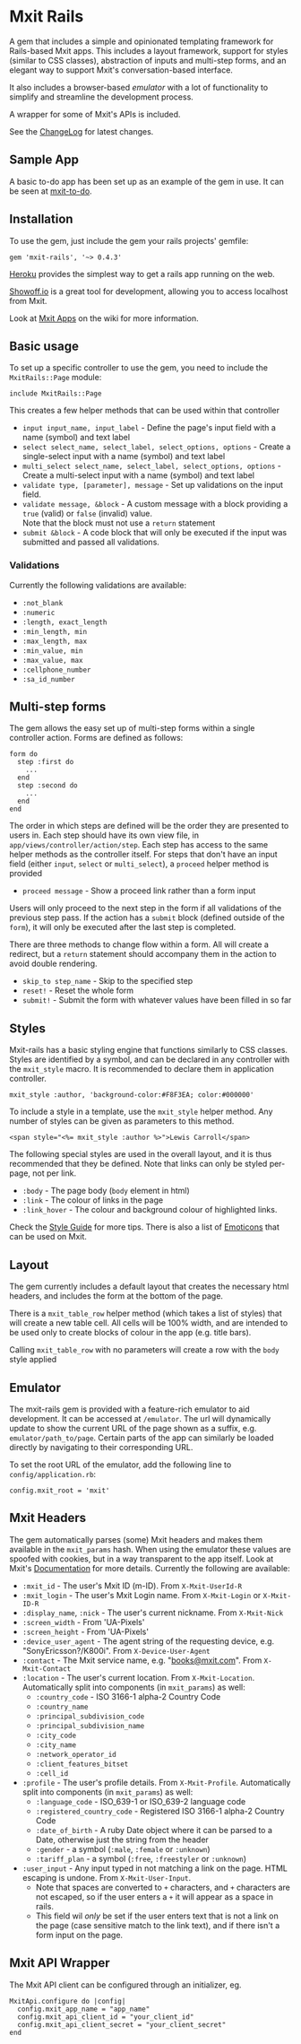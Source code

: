 Mxit Rails
==========

A gem that includes a simple and opinionated templating framework for Rails-based Mxit apps.
This includes a layout framework, support for styles (similar to CSS classes), abstraction of inputs and multi-step forms, and
an elegant way to support Mxit's conversation-based interface.

It also includes a browser-based *emulator* with a lot of functionality to simplify and streamline the development process.

A wrapper for some of Mxit's APIs is included.

See the [ChangeLog](https://github.com/linsen/mxit-rails/blob/master/CHANGELOG.md) for latest changes.


Sample App
----------
A basic to-do app has been set up as an example of the gem in use.  It can be seen at [mxit-to-do](https://github.com/linsen/mxit-to-do).


Installation
------------
To use the gem, just include the gem your rails projects' gemfile:

    gem 'mxit-rails', '~> 0.4.3'

[Heroku](https://devcenter.heroku.com/articles/rails3) provides the simplest way to get a rails app running on the web.

[Showoff.io](https://showoff.io) is a great tool for development, allowing you to access localhost from Mxit.

Look at [Mxit Apps](https://github.com/linsen/mxit-rails/wiki/Mxit-Apps) on the wiki for more information.


Basic usage
-----------
To set up a specific controller to use the gem, you need to include the `MxitRails::Page` module:

    include MxitRails::Page

This creates a few helper methods that can be used within that controller

- `input input_name, input_label` - Define the page's input field with a name (symbol) and text label
- `select select_name, select_label, select_options, options` - Create a single-select input with a name (symbol) and text label
- `multi_select select_name, select_label, select_options, options` - Create a multi-select input with a name (symbol) and text label
- `validate type, [parameter], message` - Set up validations on the input field.
- `validate message, &block` - A custom message with a block providing a `true` (valid) or `false` (invalid) value.  
  Note that the block must not use a `return` statement
- `submit &block` - A code block that will only be executed if the input was submitted and passed all validations.

### Validations
Currently the following validations are available:
- `:not_blank`
- `:numeric`
- `:length, exact_length`
- `:min_length, min`
- `:max_length, max`
- `:min_value, min`
- `:max_value, max`
- `:cellphone_number`
- `:sa_id_number`


Multi-step forms
----------------
The gem allows the easy set up of multi-step forms within a single controller action.  Forms are defined as follows:

    form do
      step :first do
        ...
      end
      step :second do
        ...
      end
    end

The order in which steps are defined will be the order they are presented to users in.  Each step should have its own view file, in
`app/views/controller/action/step`.  Each step has access to the same helper methods as the controller itself.  For steps that don't
have an input field (either `input`, `select` or `multi_select`), a `proceed` helper method is provided

- `proceed message` - Show a proceed link rather than a form input

Users will only proceed to the next step in the form if all validations of the previous step pass.
If the action has a `submit` block (defined outside of the `form`), it will only be executed after the last step is completed.

There are three methods to change flow within a form.  All will create a redirect, but a `return` statement should accompany them in the action
to avoid double rendering.
- `skip_to step_name` - Skip to the specified step
- `reset!` - Reset the whole form
- `submit!` - Submit the form with whatever values have been filled in so far


Styles
------
Mxit-rails has a basic styling engine that functions similarly to CSS classes.  Styles are identified by a symbol, 
and can be declared in any controller with the `mxit_style` macro.  It is recommended to declare them in application controller.

    mxit_style :author, 'background-color:#F8F3EA; color:#000000'

To include a style in a template, use the `mxit_style` helper method.  Any number of styles can be given as parameters to this method.

    <span style="<%= mxit_style :author %>">Lewis Carroll</span>

The following special styles are used in the overall layout, and it is thus recommended that they be defined.  Note that links can only be styled per-page, not per link.

- `:body` - The page body (`body` element in html)
- `:link` - The colour of links in the page
- `:link_hover` - The colour and background colour of highlighted links.

Check the [Style Guide](https://github.com/linsen/mxit-rails/wiki/Style-Guide) for more tips. There is also a list of [Emoticons](https://github.com/linsen/mxit-rails/wiki/Emoticons) that can be used on Mxit.


Layout
------
The gem currently includes a default layout that creates the necessary html headers, and includes the form at the bottom of the page.

There is a `mxit_table_row` helper method (which takes a list of styles) that will create a new table cell.
All cells will be 100% width, and are intended to be used only to create blocks of colour in the app (e.g. title bars).

Calling `mxit_table_row` with no parameters will create a row with the `body` style applied


Emulator
--------
The mxit-rails gem is provided with a feature-rich emulator to aid development.  It can be accessed at `/emulator`.  The url will dynamically update to show
the current URL of the page shown as a suffix, e.g. `emulator/path_to/page`.  Certain parts of the app can similarly be loaded directly by
navigating to their corresponding URL.

To set the root URL of the emulator, add the following line to `config/application.rb`:

    config.mxit_root = 'mxit'


Mxit Headers
------------
The gem automatically parses (some) Mxit headers and makes them available in the `mxit_params` hash.  When using the emulator these values are spoofed with cookies, but in a way transparent to the app itself.  Look at Mxit's [Documentation](http://dev.mxit.com/docs/mobi-portal-api#headers) for more details. Currently the following are available:

- `:mxit_id` - The user's Mxit ID (m-ID). From `X-Mxit-UserId-R`
- `:mxit_login` - The user's Mxit Login name. From `X-Mxit-Login` or `X-Mxit-ID-R`
- `:display_name`, `:nick` - The user's current nickname. From `X-Mxit-Nick`
- `:screen_width` - From 'UA-Pixels'
- `:screen_height` - From 'UA-Pixels'
- `:device_user_agent` - The agent string of the requesting device, e.g. "SonyEricsson?/K800i". From `X-Device-User-Agent`
- `:contact` - The Mxit service name, e.g. "books@mxit.com". From `X-Mxit-Contact`
- `:location` - The user's current location. From `X-Mxit-Location`. Automatically split into components (in `mxit_params`) as well:
    - `:country_code` - ISO 3166-1 alpha-2 Country Code
    - `:country_name`
    - `:principal_subdivision_code`
    - `:principal_subdivision_name`
    - `:city_code`
    - `:city_name`
    - `:network_operator_id`
    - `:client_features_bitset`
    - `:cell_id`
- `:profile` - The user's profile details. From `X-Mxit-Profile`. Automatically split into components (in `mxit_params`) as well:
    - `:language_code` - ISO_639-1 or ISO_639-2 language code
    - `:registered_country_code` - Registered ISO 3166-1 alpha-2 Country Code
    - `:date_of_birth` - A ruby Date object where it can be parsed to a Date, otherwise just the string from the header
    - `:gender` - a symbol (`:male`, `:female` or `:unknown`)
    - `:tariff_plan` - a symbol (`:free`, `:freestyler` or `:unknown`)
- `:user_input` - Any input typed in not matching a link on the page. HTML escaping is undone. From `X-Mxit-User-Input`.
    - Note that spaces are converted to `+` characters, and `+` characters are not escaped, so if the user enters a `+` it will appear as a space in rails.
    - This field wil *only* be set if the user enters text that is not a link on the page (case sensitive match to the link text), and if there isn't a form input on the page.


Mxit API Wrapper
----------------
The Mxit API client can be configured through an initializer, eg.

    MxitApi.configure do |config|
      config.mxit_app_name = "app_name"
      config.mxit_api_client_id = "your_client_id"
      config.mxit_api_client_secret = "your_client_secret"
    end
